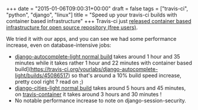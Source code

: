 +++
date = "2015-01-06T09:00:31+00:00"
draft = false
tags = ["travis-ci", "python", "django", "linux"]
title = "Speed up your travis-ci builds with container based infrastructure"
+++
Travis-ci just [released container based infrastructure for open source repository (free users)](http://blog.travis-ci.com/2014-12-17-faster-builds-with-container-based-infrastructure/).

We tried it with our apps, and you can see we had some performance increase, even on database-intensive jobs:

- [django-autocomplete-light normal build](https://travis-ci.org/yourlabs/django-autocomplete-light/builds/45085974) takes around 1 hour and 35 minutes while it takes rather 1 hour and 22 minutes with container based build](https://travis-ci.org/yourlabs/django-autocomplete-light/builds/45086517) so that's around a 10% build speed increase, pretty cool right ? read on ;)
- [django-cities-light normal build](https://travis-ci.org/yourlabs/django-cities-light/builds/41983119) takes around 5 hours and 45 minutes, on [travis-container](https://travis-ci.org/yourlabs/django-cities-light/builds/45086836) it takes around 3 hours and 30 minutes !
- No notable performance increase to note on django-session-security.